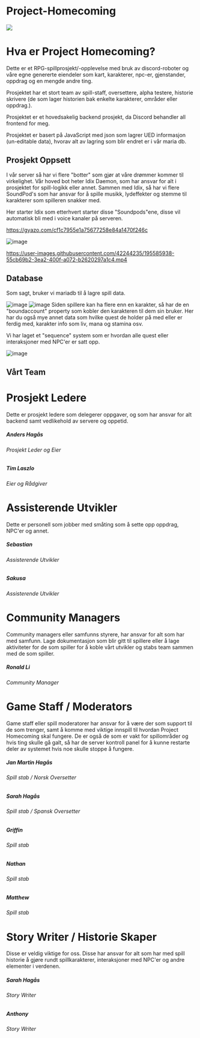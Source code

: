 # Project-Homecoming

![](https://cdn.discordapp.com/attachments/821492326626099253/1030073972202668042/project-1.gif)

Hva er Project Homecoming?
=============

Dette er et RPG-spillprosjekt/-opplevelse med bruk av discord-roboter og våre egne genererte eiendeler som kart, karakterer, npc-er, gjenstander, oppdrag og en mengde andre ting.

Prosjektet har et stort team av spill-staff, oversettere, alpha testere, historie skrivere (de som lager historien bak enkelte karakterer, områder eller oppdrag.).

Prosjektet er et hovedsakelig backend prosjekt, da Discord behandler all frontend for meg.

Prosjektet er basert på JavaScript med json som lagrer UED informasjon (un-editable data), hvorav alt av lagring som blir endret er i vår maria db.

Prosjekt Oppsett
-------------

I vår server så har vi flere "botter" som gjør at våre drømmer kommer til virkelighet.
Vår hoved bot heter Idix Daemon, som har ansvar for alt i prosjektet for spill-logikk eller annet. Sammen med Idix, så har vi flere SoundPod's som har ansvar for å spille musikk, lydeffekter og stemme til karakterer som spilleren snakker med.

Her starter Idix som etterhvert starter disse "Soundpods"ene, disse vil automatisk bli med i voice kanaler på serveren.

https://gyazo.com/cf1c7955e1a75677258e84a1470f246c

![image](https://user-images.githubusercontent.com/42244235/195585550-a5ee1d80-d1cf-4f46-ab71-b4069e56293b.png)

https://user-images.githubusercontent.com/42244235/195585938-55cb69b2-3ea2-400f-a072-b2620297a1c4.mp4

Database
-------------

Som sagt, bruker vi mariadb til å lagre spill data.

![image](https://user-images.githubusercontent.com/42244235/195586468-d070164c-ac16-4fcd-bf2a-c1baac7ad625.png)
![image](https://user-images.githubusercontent.com/42244235/195586528-e9715c57-4618-4291-a104-8182c5deb175.png)
Siden spillere kan ha flere enn en karakter, så har de en "boundaccount" property som kobler den karakteren til dem sin bruker.
Her har du også mye annet data som hvilke quest de holder på med eller er ferdig med, karakter info som liv, mana og stamina osv.

Vi har laget et "sequence" system som er hvordan alle quest eller interaksjoner med NPC'er er satt opp.

![image](https://user-images.githubusercontent.com/42244235/195586879-e0c42603-3012-496e-8bea-fe33bcae3943.png)

Vårt Team
-------------


Prosjekt Ledere
=============

Dette er prosjekt ledere som delegerer oppgaver, og som har ansvar for alt backend samt vedlikehold av servere og oppetid.

##### Anders Hagås
###### Prosjekt Leder og Eier

##### Tim Laszlo
###### Eier og Rådgiver

Assisterende Utvikler
=============

Dette er personell som jobber med småting som å sette opp oppdrag, NPC'er og annet.

##### Sebastian
###### Assisterende Utvikler

##### Sakusa
###### Assisterende Utvikler

Community Managers
=============

Community managers eller samfunns styrere, har ansvar for alt som har med samfunn. Lage dokumentasjon som blir gitt til spillere eller å lage aktiviteter for de som spiller for å koble vårt utvikler og stabs team sammen med de som spiller.

##### Ronald Li
###### Community Manager

Game Staff / Moderators
=============

Game staff eller spill moderatorer har ansvar for å være der som support til de som trenger, samt å komme med viktige innspill til hvordan Project Homecoming skal fungere. De er også de som er vakt for spillområder og hvis ting skulle gå galt, så har de server kontroll panel for å kunne restarte deler av systemet hvis noe skulle stoppe å fungere.

##### Jan Martin Hagås
###### Spill stab / Norsk Oversetter

##### Sarah Hagås
###### Spill stab / Spansk Oversetter

##### Griffin
###### Spill stab

##### Nathan
###### Spill stab

##### Matthew
###### Spill stab

Story Writer / Historie Skaper
=============

Disse er veldig viktige for oss. Disse har ansvar for alt som har med spill historie å gjøre rundt spillkarakterer, interaksjoner med NPC'er og andre elementer i verdenen.

##### Sarah Hagås
###### Story Writer

##### Anthony
###### Story Writer
